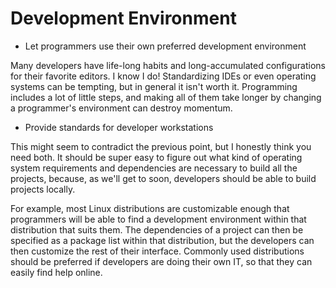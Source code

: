 # Development Environment

* Let programmers use their own preferred development environment

Many developers have life-long habits and long-accumulated configurations
for their favorite editors. I know I do! Standardizing IDEs or even
operating systems can be tempting, but in general it isn't worth
it. Programming includes a lot of little steps, and making all of them
take longer by changing a programmer's environment can destroy momentum.

* Provide standards for developer workstations

This might seem to contradict the previous point, but I honestly think you
need both. It should be super easy to figure out what kind of operating
system requirements and dependencies are necessary to build all the
projects, because, as we'll get to soon, developers should be able to
build projects locally.

For example, most Linux distributions are customizable enough that
programmers will be able to find a development environment within that
distribution that suits them. The dependencies of a project can then be
specified as a package list within that distribution, but the developers
can then customize the rest of their interface. Commonly used distributions
should be preferred if developers are doing their own IT, so that they
can easily find help online.
